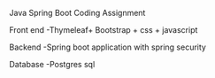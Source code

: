 Java Spring Boot Coding Assignment

Front end 
-Thymeleaf+ Bootstrap + css + javascript 

Backend 
-Spring boot application with spring security

Database
-Postgres sql
